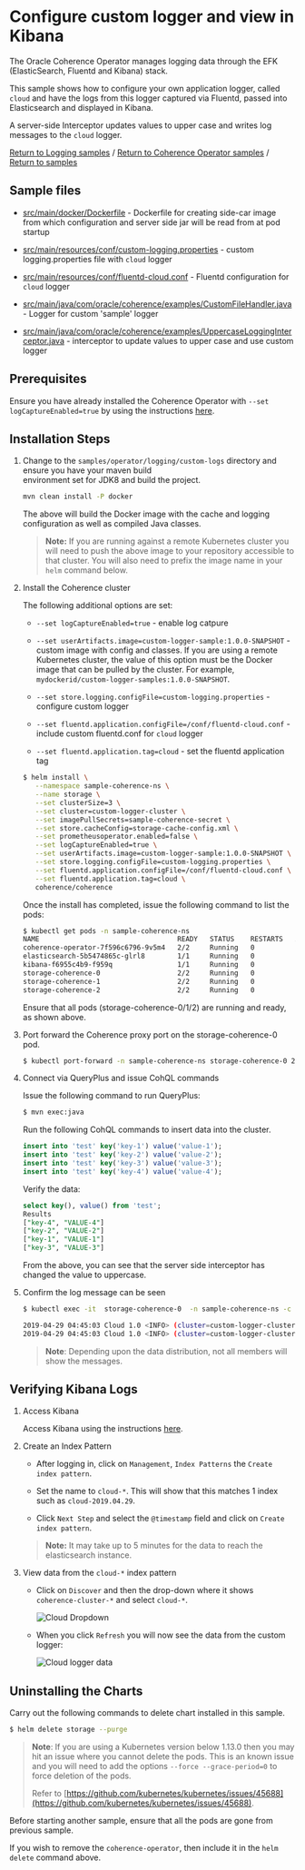 # Configure custom logger and view in Kibana 

The Oracle Coherence Operator manages logging data through the EFK
(ElasticSearch, Fluentd and Kibana) stack.

This sample shows how to configure your own application logger, called `cloud` and have the logs 
from this logger captured via Fluentd, passed into Elasticsearch and displayed in Kibana. 

A server-side Interceptor updates values to upper case and writes log messages to the `cloud` logger.

[Return to Logging samples](../) / [Return to Coherence Operator samples](../../) / [Return to samples](../../../README.md#list-of-samples)

## Sample files

* [src/main/docker/Dockerfile](src/main/docker/Dockerfile) - Dockerfile for creating side-car image from which configuration
  and server side jar will be read from at pod startup

* [src/main/resources/conf/custom-logging.properties](src/main/resources/conf/custom-logging.properties) - custom logging.properties file with `cloud` logger

* [src/main/resources/conf/fluentd-cloud.conf](src/main/resources/conf/fluentd-cloud.conf) - Fluentd configuration for `cloud` logger

* [src/main/java/com/oracle/coherence/examples/CustomFileHandler.java](src/main/java/com/oracle/coherence/examples/CustomFileHandler.java) - Logger for custom 'sample' logger

* [src/main/java/com/oracle/coherence/examples/UppercaseLoggingInterceptor.java](src/main/java/com/oracle/coherence/examples/UppercaseLoggingInterceptor.java) - interceptor to update values to upper case and use custom logger

## Prerequisites

Ensure you have already installed the Coherence Operator with `--set logCaptureEnabled=true` by using the instructions [here](../../../README.md#install-the-coherence-operator).

## Installation Steps

1. Change to the `samples/operator/logging/custom-logs` directory and ensure you have your maven build     
   environment set for JDK8 and build the project.

   ```bash
   mvn clean install -P docker
   ```

   The above will build the Docker image with the cache and logging
   configuration as well as compiled Java classes.
   
   > **Note:** If you are running against a remote Kubernetes cluster you
   > will need to push the above image to your repository accessible to
   > that cluster. You will also need to prefix the image name in your
   > `helm` command below.

1. Install the Coherence cluster

   The following additional options are set:
   
   * `--set logCaptureEnabled=true` - enable log catpure
   
   * `--set userArtifacts.image=custom-logger-sample:1.0.0-SNAPSHOT` - custom image with config and classes.  If you are using a remote Kubernetes cluster, the value of this option must be the Docker image that can be pulled by the cluster.  For example, `mydockerid/custom-logger-samples:1.0.0-SNAPSHOT`.
   
   * `--set store.logging.configFile=custom-logging.properties` - configure custom logger
   
   * `--set fluentd.application.configFile=/conf/fluentd-cloud.conf` - include custom fluentd.conf for `cloud` logger
   
   * `--set fluentd.application.tag=cloud` - set the fluentd application tag
   
   ```bash
   $ helm install \
      --namespace sample-coherence-ns \
      --name storage \
      --set clusterSize=3 \
      --set cluster=custom-logger-cluster \
      --set imagePullSecrets=sample-coherence-secret \
      --set store.cacheConfig=storage-cache-config.xml \
      --set prometheusoperator.enabled=false \
      --set logCaptureEnabled=true \
      --set userArtifacts.image=custom-logger-sample:1.0.0-SNAPSHOT \
      --set store.logging.configFile=custom-logging.properties \
      --set fluentd.application.configFile=/conf/fluentd-cloud.conf \
      --set fluentd.application.tag=cloud \
      coherence/coherence
   ```

   Once the install has completed, issue the following command to list the pods:

   ```bash
   $ kubectl get pods -n sample-coherence-ns
   NAME                                  READY   STATUS    RESTARTS   AGE
   coherence-operator-7f596c6796-9v5m4   2/2     Running   0          58m
   elasticsearch-5b5474865c-glrl8        1/1     Running   0          58m
   kibana-f6955c4b9-f959q                1/1     Running   0          58m
   storage-coherence-0                   2/2     Running   0          2m
   storage-coherence-1                   2/2     Running   0          1m
   storage-coherence-2                   2/2     Running   0          1m
   ```
   
   Ensure that all pods (storage-coherence-0/1/2) are running and ready, as shown above.
          
1. Port forward the Coherence proxy port on the storage-coherence-0 pod.

   ```bash
   $ kubectl port-forward -n sample-coherence-ns storage-coherence-0 20000:20000
   ```

1. Connect via QueryPlus and issue CohQL commands

   Issue the following command to run QueryPlus:

   ```bash
   $ mvn exec:java
   ```

   Run the following CohQL commands to insert data into the cluster.

   ```sql
   insert into 'test' key('key-1') value('value-1');
   insert into 'test' key('key-2') value('value-2');
   insert into 'test' key('key-3') value('value-3');
   insert into 'test' key('key-4') value('value-4');
   ```
   
   Verify the data:
   
   ```sql
   select key(), value() from 'test';
   Results
   ["key-4", "VALUE-4"]
   ["key-2", "VALUE-2"]
   ["key-1", "VALUE-1"]
   ["key-3", "VALUE-3"]
   ```    
   
   From the above, you can see that the server side interceptor has changed the value
   to uppercase.
   
1. Confirm the log message can be seen 
   
   ```bash
   $ kubectl exec -it  storage-coherence-0  -n sample-coherence-ns -c coherence -- bash -c 'cat /logs/cloud*.log'
   
   2019-04-29 04:45:03 Cloud 1.0 <INFO> (cluster=custom-logger-cluster, member=storage-coherence-0, thread=PartitionedCacheWorker:0x0000:5): Before, key=key-4, value=value-4
   2019-04-29 04:45:03 Cloud 1.0 <INFO> (cluster=custom-logger-cluster, member=storage-coherence-0, thread=PartitionedCacheWorker:0x0000:5): Changed key=key-4 to value=VALUE-4
   ``` 
   
   > **Note**: Depending upon the data distribution, not all members will show the messages.
   
## Verifying Kibana Logs

1. Access Kibana

   Access Kibana using the instructions [here](../../../README.md#access-kibana).
   
1. Create an Index Pattern

   * After logging in, click on `Management`, `Index Patterns` the `Create index pattern`.
   
   * Set the name to `cloud-*`. This will show that this matches 1 index
     such as `cloud-2019.04.29`.
   
   * Click `Next Step` and select the `@timestamp` field and click on `Create index pattern`.
   
   > **Note:** It may take up to 5 minutes for the data to reach the elasticsearch instance.
   
1. View data from the `cloud-*` index pattern

   * Click on `Discover` and then the drop-down where it shows `coherence-cluster-*` and select `cloud-*`.
   
     ![Cloud Dropdown](img/cloud-dropdown.png)
   
   * When you click `Refresh` you will now see the data from the custom logger:
   
     ![Cloud logger data](img/cloud-data.png) 

## Uninstalling the Charts

Carry out the following commands to delete chart installed in this sample.

```bash
$ helm delete storage --purge
```

> **Note**: If you are using a Kubernetes version below 1.13.0 then you may hit an issue where
> you cannot delete the pods. This is an known issue and you will need to 
> add the options `--force --grace-period=0` to force deletion of the pods.
>
> Refer to [https://github.com/kubernetes/kubernetes/issues/45688](https://github.com/kubernetes/kubernetes/issues/45688).


Before starting another sample, ensure that all the pods are gone from previous sample.

If you wish to remove the `coherence-operator`, then include it in the `helm delete` command above.

